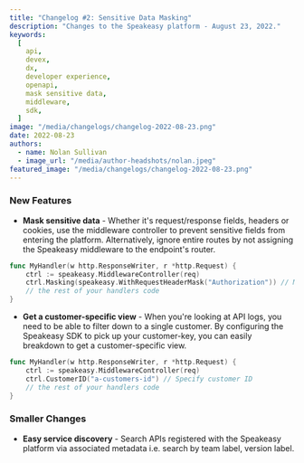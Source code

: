 ```yaml
---
title: "Changelog #2: Sensitive Data Masking"
description: "Changes to the Speakeasy platform - August 23, 2022."
keywords:
  [
    api,
    devex,
    dx,
    developer experience,
    openapi,
    mask sensitive data,
    middleware,
    sdk,
  ]
image: "/media/changelogs/changelog-2022-08-23.png"
date: 2022-08-23
authors:
  - name: Nolan Sullivan
  - image_url: "/media/author-headshots/nolan.jpeg"
featured_image: "/media/changelogs/changelog-2022-08-23.png"
---
```


### New Features

- **Mask sensitive data** - Whether it's request/response fields, headers or cookies, use the middleware controller to prevent sensitive fields from entering the platform. Alternatively, ignore entire routes by not assigning the Speakeasy middleware to the endpoint's router.

```go
func MyHandler(w http.ResponseWriter, r *http.Request) {
    ctrl := speakeasy.MiddlewareController(req)
    ctrl.Masking(speakeasy.WithRequestHeaderMask("Authorization")) // Masked header
    // the rest of your handlers code
}
```

- **Get a customer-specific view** - When you're looking at API logs, you need to be able to filter down to a single customer. By configuring the Speakeasy SDK to pick up your customer-key, you can easily breakdown to get a customer-specific view.

```go
func MyHandler(w http.ResponseWriter, r *http.Request) {
    ctrl := speakeasy.MiddlewareController(req)
    ctrl.CustomerID("a-customers-id") // Specify customer ID
    // the rest of your handlers code
}
```

### Smaller Changes

- **Easy service discovery** - Search APIs registered with the Speakeasy platform via associated metadata i.e. search by team label, version label.
